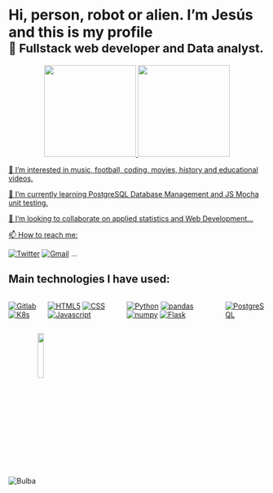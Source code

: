 <h1>Hi, person, robot or alien. I’m Jesús and this is my profile <br> <sub>👋 Fullstack web developer and Data analyst.</sub></h1>


<div align="center">
  <a href="https://github.com/jjesus-bautista-garcia">
  <img height="180em" src="https://github-readme-stats.vercel.app/api?username=jjesus-bautista-garcia&show_icons=true&theme=algolia&include_all_commits=true&count_private=true"/>
  <img height="180em" src="https://github-readme-stats.vercel.app/api/top-langs/?username=jjesus-bautista-garcia&layout=compact&langs_count=7&theme=algolia"/>
</div>

<p>👀 I’m interested in music, football, coding, movies, history and educational videos.</p>
<p>🌱 I’m currently learning PostgreSQL Database Management and JS Mocha unit testing.</p>
<p>💞️ I’m looking to collaborate on applied statistics and Web Development...</p>
<p>📫 How to reach me: </p>

[![Twitter](https://img.shields.io/badge/@JJesusBautista-FFFFFF?style=flat-square&logo=twitter&logoColor=00acee)](https://twitter.com/jjesusbautista)
[![Gmail](https://img.shields.io/badge/Gmail-FFFFFF?style=flat-square&logo=gmail&logoColor=BB001B)](mailto:jjesus.bautistag95@gmail.com)
...

## Main technologies I have used:
<div style="display: flex">
  
  [![Gitlab](https://img.shields.io/badge/Pirelli_Gitlab-FFFFFF?style=flat-square&logo=gitlab&logoColor=d05525)](https://about.gitlab.com/)
  [![K8s](https://img.shields.io/badge/Kubernetes-FFFFFF?style=flat-square&logo=kubernetes&logoColor=326ce5)](https://kubernetes.io/)
  
  [![HTML5](https://img.shields.io/badge/HTML-FFFFFF?style=flat-square&logo=html5&logoColor=E34F26)](https://developer.mozilla.org/es/docs/Web/HTML)
  [![CSS](https://img.shields.io/badge/CSS-1572B6?style=flat-square&logo=CSS3&logoColor=ffffff)](https://developer.mozilla.org/en-US/docs/Web/CSS)
  [![Javascript](https://img.shields.io/badge/Javascript-000000?style=flat-square&logo=javascript&logoColor=F7DF1E)](https://developer.mozilla.org/en-US/docs/Web/JavaScript)
  
  [![Python](https://img.shields.io/badge/Python-3670A0?style=flat-square&logo=python&logoColor=ffdd54)](https://www.python.org/)
  [![pandas](https://img.shields.io/badge/pandas-130654?style=flat-square&logo=pandas&logoColor=ffdd54)]([https://www.python.org/](https://pandas.pydata.org/))
  [![numpy](https://img.shields.io/badge/numpy-013243?style=flat-square&logo=numpy&logoColor=e9ecf5)](https://numpy.org/)
  [![Flask](https://img.shields.io/badge/flask-eaeaea?style=flat-square&logo=flask&logoColor=0F0E0E)](https://flask.palletsprojects.com/en/2.2.x/)
  
  [![PostgreSQL](https://img.shields.io/badge/PostgreSQL-212121?style=flat-square&logo=postgresql&logoColor=2b6da3)](https://www.postgresql.org/)

</div>

<!--Imagenes pokemon-->
![Bulba](https://user-images.githubusercontent.com/40780814/200102214-26cec347-ba8f-4c53-b4df-97104b7e6aaa.png)
<img src="https://archives.bulbagarden.net/media/upload/archive/7/7c/20100424195401%21Spr_4d_001_s.png" width="15%" align="center">


<!---
jjesus-bautista-garcia/jjesus-bautista-garcia is a ✨ special ✨ repository because its `README.md` (this file) appears on your GitHub profile.
You can click the Preview link to take a look at your changes.
--->
